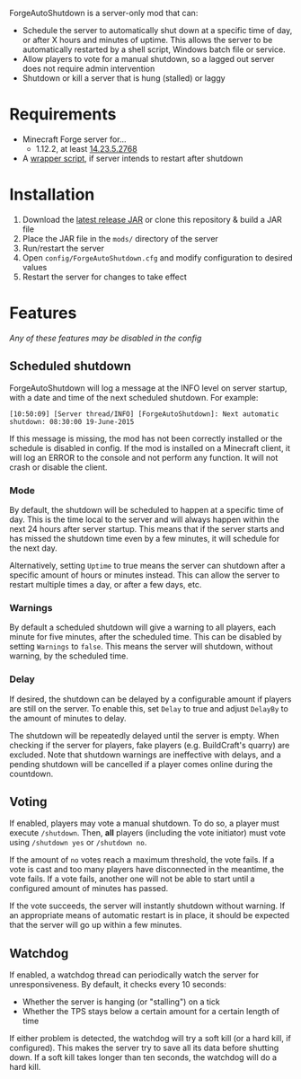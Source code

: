 ForgeAutoShutdown is a server-only mod that can:

* Schedule the server to automatically shut down at a specific time of day, or after X
hours and minutes of uptime. This allows the server to be automatically restarted by a
shell script, Windows batch file or service.
* Allow players to vote for a manual shutdown, so a lagged out server does not require
admin intervention
* Shutdown or kill a server that is hung (stalled) or laggy

# Requirements

* Minecraft Forge server for...
  * 1.12.2, at least [14.23.5.2768](http://files.minecraftforge.net/maven/net/minecraftforge/forge/index_1.12.2.html)
* A [wrapper script](https://github.com/Gamealition/Minecraft-Scripts), if server intends
to restart after shutdown

# Installation

1. Download the [latest release JAR](https://github.com/sandtechnology/ForgeAutoShutdown/releases)
or clone this repository & build a JAR file
2. Place the JAR file in the `mods/` directory of the server
3. Run/restart the server
4. Open `config/ForgeAutoShutdown.cfg` and modify configuration to desired values
5. Restart the server for changes to take effect

# Features

*Any of these features may be disabled in the config*

## Scheduled shutdown
ForgeAutoShutdown will log a message at the INFO level on server startup, with a date and
time of the next scheduled shutdown. For example:

`[10:50:09] [Server thread/INFO] [ForgeAutoShutdown]: Next automatic shutdown: 08:30:00 19-June-2015`

If this message is missing, the mod has not been correctly installed or the schedule is
disabled in config. If the mod is installed on a Minecraft client, it will log an ERROR to
the console and not perform any function. It will not crash or disable the client.

### Mode
By default, the shutdown will be scheduled to happen at a specific time of day. This is
the time local to the server and will always happen within the next 24 hours after server
startup. This means that if the server starts and has missed the shutdown time even by a
few minutes, it will schedule for the next day.

Alternatively, setting `Uptime` to true means the server can shutdown after a specific
amount of hours or minutes instead. This can allow the server to restart multiple times a
day, or after a few days, etc.

### Warnings
By default a scheduled shutdown will give a warning to all players, each minute for five
minutes, after the scheduled time. This can be disabled by setting `Warnings` to `false`.
This means the server will shutdown, without warning, by the scheduled time.

### Delay
If desired, the shutdown can be delayed by a configurable amount if players are still on
the server. To enable this, set `Delay` to true and adjust `DelayBy` to the amount of
minutes to delay.

The shutdown will be repeatedly delayed until the server is empty. When checking if the
server for players, fake players (e.g. BuildCraft's quarry) are excluded. Note that
shutdown warnings are ineffective with delays, and a pending shutdown will be cancelled if
a player comes online during the countdown.

## Voting

If enabled, players may vote a manual shutdown. To do so, a player must execute
`/shutdown`. Then, **all** players (including the vote initiator) must vote using
`/shutdown yes` or `/shutdown no`.

If the amount of `no` votes reach a maximum threshold, the vote fails. If a vote is cast
and too many players have disconnected in the meantime, the vote fails. If a vote fails,
another one will not be able to start until a configured amount of minutes has passed.

If the vote succeeds, the server will instantly shutdown without warning. If an
appropriate means of automatic restart is in place, it should be expected that the server
will go up within a few minutes.

## Watchdog

If enabled, a watchdog thread can periodically watch the server for unresponsiveness. By
default, it checks every 10 seconds:

* Whether the server is hanging (or "stalling") on a tick
* Whether the TPS stays below a certain amount for a certain length of time

If either problem is detected, the watchdog will try a soft kill (or a hard kill, if
configured). This makes the server try to save all its data before shutting down. If a
soft kill takes longer than ten seconds, the watchdog will do a hard kill.

